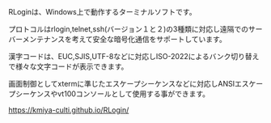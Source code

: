 RLoginは、Windows上で動作するターミナルソフトです。

プロトコルはrlogin,telnet,ssh(バージョン１と２)の3種類に対応し遠隔でのサーバーメンテナンスを考えて安全な暗号化通信をサポートしています。

漢字コードは、EUC,SJIS,UTF-8などに対応しISO-2022によるバンク切り替えで様々な文字コードが表示できます。

画面制御としてxtermに準じたエスケープシーケンスなどに対応しANSIエスケープシーケンスやvt100コンソールとして使用する事ができます。

https://kmiya-culti.github.io/RLogin/
